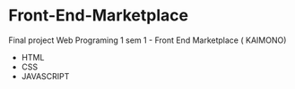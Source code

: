 # Front-End-Marketplace
Final project Web Programing 1 sem 1 - Front End Marketplace ( KAIMONO)

- HTML
- CSS
- JAVASCRIPT
